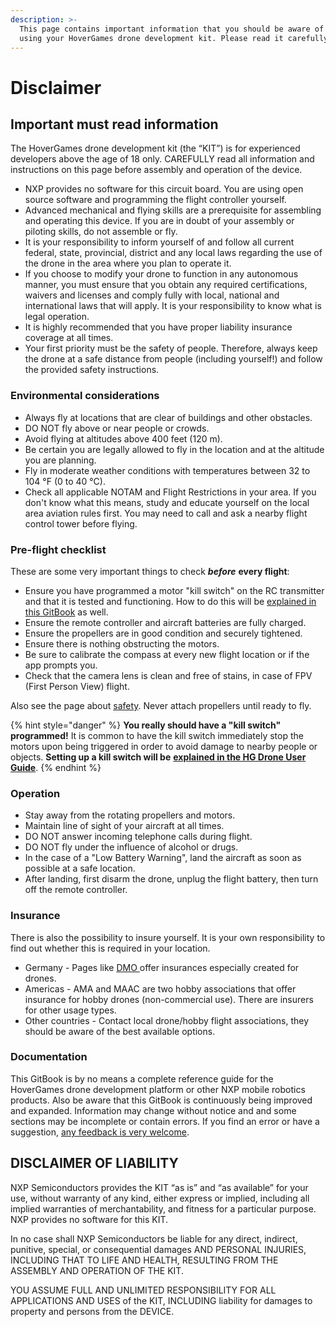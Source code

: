 ```yaml
---
description: >-
  This page contains important information that you should be aware of before
  using your HoverGames drone development kit. Please read it carefully.
---
```


# Disclaimer

## Important must read information  <a id="important-must-read-information"></a>

The HoverGames drone development kit \(the “KIT”\) is for experienced developers above the age of 18 only. CAREFULLY read all information and instructions on this page before assembly and operation of the device.

* NXP provides no software for this circuit board. You are using open source software and programming the flight controller yourself.
* Advanced mechanical and flying skills are a prerequisite for assembling and operating this device. If you are in doubt of your assembly or piloting skills, do not assemble or fly.
* It is your responsibility to inform yourself of and follow all current federal, state, provincial, district and any local laws regarding the use of the drone in the area where you plan to operate it.
* If you choose to modify your drone to function in any autonomous manner, you must ensure that you obtain any required certifications, waivers and licenses and comply fully with local, national and international laws that will apply. It is your responsibility to know what is legal operation.
* It is highly recommended that you have proper liability insurance coverage at all times.
* Your first priority must be the safety of people. Therefore, always keep the drone at a safe distance from people \(including yourself!\) and follow the provided safety instructions.

### Environmental considerations  <a id="environmental-considerations"></a>

* Always fly at locations that are clear of buildings and other obstacles.
* DO NOT fly above or near people or crowds.
* Avoid flying at altitudes above 400 feet \(120 m\).
* Be certain you are legally allowed to fly in the location and at the altitude you are planning.
* Fly in moderate weather conditions with temperatures between 32 to 104 °F \(0 to 40 °C\).
* Check all applicable NOTAM and Flight Restrictions in your area. If you don't know what this means, study and educate yourself on the local area aviation rules first. You may need to call and ask a nearby flight control tower before flying.

### Pre-flight checklist  <a id="pre-flight-checklist"></a>

These are some very important things to check _**before**_ **every flight**:

* Ensure you have programmed a motor "kill switch" on the RC transmitter and that it is tested and functioning. How to do this will be [explained in this GitBook](userguide/qgroundcontrol/radio-and-flight-modes.md#flight-modes) as well. 
* Ensure the remote controller and aircraft batteries are fully charged.
* Ensure the propellers are in good condition and securely tightened.
* Ensure there is nothing obstructing the motors.
* Be sure to calibrate the compass at every new flight location or if the app prompts you.
* Check that the camera lens is clean and free of stains, in case of FPV \(First Person View\) flight.

Also see the page about [safety](safety.md). Never attach propellers until ready to fly.

{% hint style="danger" %}
**You really should have a "kill switch" programmed!** It is common to have the kill switch immediately stop the motors upon being triggered in order to avoid damage to nearby people or objects. **Setting up a kill switch will be** [**explained in the HG Drone User Guide**](userguide/qgroundcontrol/radio-and-flight-modes.md#flight-modes).
{% endhint %}

### Operation  <a id="operation"></a>

* Stay away from the rotating propellers and motors.
* Maintain line of sight of your aircraft at all times.
* DO NOT answer incoming telephone calls during flight.
* DO NOT fly under the influence of alcohol or drugs.
* In the case of a "Low Battery Warning", land the aircraft as soon as possible at a safe location.
* After landing, first disarm the drone, unplug the flight battery, then turn off the remote controller.

### Insurance <a id="insurance"></a>

There is also the possibility to insure yourself. It is your own responsibility to find out whether this is required in your location.

* Germany - Pages like [DMO ](https://www.deutsche-modellsport-organisation.de/en/insurances/application.html)offer insurances especially created for drones.
* Americas - AMA and MAAC are two hobby associations that offer insurance for hobby drones \(non-commercial use\). There are insurers for other usage types.
* Other countries - Contact local drone/hobby flight associations, they should be aware of the best available options.

### Documentation

This GitBook is by no means a complete reference guide for the HoverGames drone development platform or other NXP mobile robotics products. Also be aware that this GitBook is continuously being improved and expanded. Information may change without notice and and some sections may be incomplete or contain errors. If you find an error or have a suggestion, [any feedback is very welcome](contact.md#contact-the-hovergames-team).

## DISCLAIMER OF LIABILITY  <a id="disclaimer-of-liability"></a>

NXP Semiconductors provides the KIT “as is” and “as available” for your use, without warranty of any kind, either express or implied, including all implied warranties of merchantability, and fitness for a particular purpose. NXP provides no software for this KIT.

In no case shall NXP Semiconductors be liable for any direct, indirect, punitive, special, or consequential damages AND PERSONAL INJURIES, INCLUDING THAT TO LIFE AND HEALTH, RESULTING FROM THE ASSEMBLY AND OPERATION OF THE KIT.

YOU ASSUME FULL AND UNLIMITED RESPONSIBILITY FOR ALL APPLICATIONS AND USES of the KIT, INCLUDING liability for damages to property and persons from the DEVICE.

